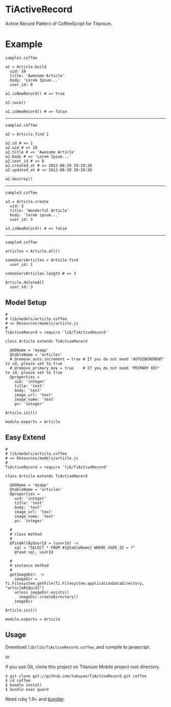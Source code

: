 # TiActiveRecord

Active Record Pattern of CoffeeScript for Titanium.

# Example

`sample1.coffee`

    a1 = Article.build
      uid: 10
      title: 'Awesome Article'
      body: 'Lorem Ipsum...'
      user_id: 8

    a1.isNewRecord() # => true

    a1.save()

    a1.isNewRecord() # => false

***

`sample2.coffee`

    a2 = Article.find 1

    a2.id # => 1
    a2.uid # => 10
    a2.title # => 'Awesome Article'
    a2.body # => 'Lorem Ipsum...'
    a2.user_id # => 8
    a2.created_at # => 2012-08-20 20:20:20
    a2.updated_at # => 2012-08-20 20:20:20

    a2.destroy()

***

`sample3.coffee`

    a3 = Article.create
      uid: 3
      title: 'Wonderful Article'
      body: 'lorem ipsum...'
      user_id: 3

    a3.isNewRecord() # => false

***

`sample4.coffee`

    articles = Article.all()

    someUsersArticles = Article.find
      user_id: 1

    someUsersArticles.length # => 3

    Article.deleteAll
      user_id: 3

## Model Setup

    #
    # lib/models/article.coffee
    # => Resources/models/article.js
    #
    TiActiveRecord = require 'lib/TiActiveRecord'

    class Article extends TiActiveRecord

      @dbName = 'myapp'
      @tableName = 'articles'
      # @remove_auto_increment = true # If you do not need 'AUTOINCREMENT' to id, please set to true
      # @remove_primary_key = true    # If you do not need 'PRIMARY KEY' to id, please set to true
      @properties =
        uid: 'integer'
        title: 'text'
        body: 'text'
        image_url: 'text'
        image_name: 'text'
        pv: 'integer'

    Article.init()

    module.exports = Article

## Easy Extend

    #
    # lib/models/article.coffee
    # => Resources/models/article.js
    #
    TiActiveRecord = require 'lib/TiActiveRecord'

    class Article extends TiActiveRecord

      @dbName = 'myapp'
      @tableName = 'articles'
      @properties =
        uid: 'integer'
        title: 'text'
        body: 'text'
        image_url: 'text'
        image_name: 'text'
        pv: 'integer'

      #
      # class method
      #
      @findAllByUserId = (userId) ->
        sql = "SELECT * FROM #{@tableName} WHERE USER_ID = ?"
        @read sql, userId

      #
      # instance method
      #
      getImageDir: ->
        imageDir = Ti.Filesystem.getFile(Ti.Filesystem.applicationDataDirectory, "article#{@uid}")
        unless imageDir.exists()
          imageDir.createDirectory()
        imageDir

    Article.init()

    module.exports = Article

## Usage

Download `lib/lib/TiActiveRecord.coffee`,  and compile to javascript.

or

if you use Git, clone this project on Titanium Mobile project root directory.

    $ git clone git://github.com/takuyan/TiActiveRecord.git coffee
    $ cd coffee
    $ bundle install
    $ bundle exec guard

Need ruby 1.9+ and [bundler](http://gembundler.com/).
